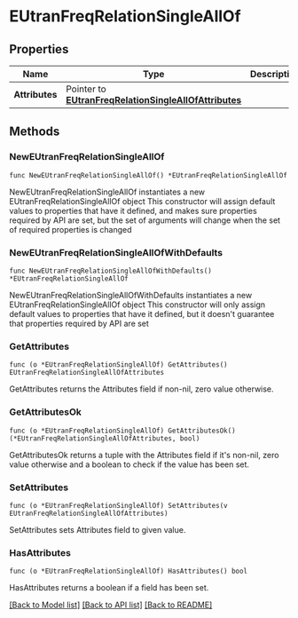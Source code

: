 # EUtranFreqRelationSingleAllOf

## Properties

Name | Type | Description | Notes
------------ | ------------- | ------------- | -------------
**Attributes** | Pointer to [**EUtranFreqRelationSingleAllOfAttributes**](EUtranFreqRelationSingleAllOfAttributes.md) |  | [optional] 

## Methods

### NewEUtranFreqRelationSingleAllOf

`func NewEUtranFreqRelationSingleAllOf() *EUtranFreqRelationSingleAllOf`

NewEUtranFreqRelationSingleAllOf instantiates a new EUtranFreqRelationSingleAllOf object
This constructor will assign default values to properties that have it defined,
and makes sure properties required by API are set, but the set of arguments
will change when the set of required properties is changed

### NewEUtranFreqRelationSingleAllOfWithDefaults

`func NewEUtranFreqRelationSingleAllOfWithDefaults() *EUtranFreqRelationSingleAllOf`

NewEUtranFreqRelationSingleAllOfWithDefaults instantiates a new EUtranFreqRelationSingleAllOf object
This constructor will only assign default values to properties that have it defined,
but it doesn't guarantee that properties required by API are set

### GetAttributes

`func (o *EUtranFreqRelationSingleAllOf) GetAttributes() EUtranFreqRelationSingleAllOfAttributes`

GetAttributes returns the Attributes field if non-nil, zero value otherwise.

### GetAttributesOk

`func (o *EUtranFreqRelationSingleAllOf) GetAttributesOk() (*EUtranFreqRelationSingleAllOfAttributes, bool)`

GetAttributesOk returns a tuple with the Attributes field if it's non-nil, zero value otherwise
and a boolean to check if the value has been set.

### SetAttributes

`func (o *EUtranFreqRelationSingleAllOf) SetAttributes(v EUtranFreqRelationSingleAllOfAttributes)`

SetAttributes sets Attributes field to given value.

### HasAttributes

`func (o *EUtranFreqRelationSingleAllOf) HasAttributes() bool`

HasAttributes returns a boolean if a field has been set.


[[Back to Model list]](../README.md#documentation-for-models) [[Back to API list]](../README.md#documentation-for-api-endpoints) [[Back to README]](../README.md)


